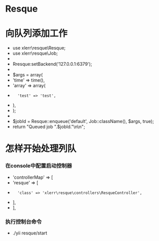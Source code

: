 Resque
=======================================

# 向队列添加工作 #
* use xlerr\resque\Resque;
* use xlerr\resque\Job;
* 
* Rresque:setBackend('127.0.0.1:6379');
* 
* $args = array(
* 	'time' => time(),
* 	'array' => array(
* 		'test' => 'test',
* 	),
* );
* 
* $jobId = Resque::enqueue('default', Job::className(), $args, true);
* return "Queued job ".$jobId."\n\n";


# 怎样开始处理列队 #

### 在console中配置启动控制器 ###
* 'controllerMap' => [
* 	'resque' => [
* 		'class' => 'xlerr\resque\controllers\ResqueController',
* 	],
* ],

### 执行控制台命令 ###
* ./yii resque/start